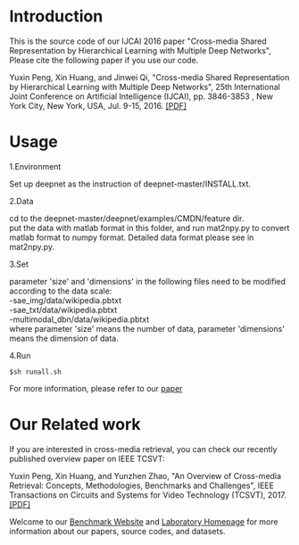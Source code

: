 # Introduction
This is the source code of our IJCAI 2016 paper "Cross-media Shared Representation by Hierarchical Learning with Multiple Deep Networks", Please cite the following paper if you use our code.

Yuxin Peng, Xin Huang, and Jinwei Qi, "Cross-media Shared Representation by Hierarchical Learning with Multiple Deep Networks", 25th International Joint Conference on Artificial Intelligence (IJCAI), pp. 3846-3853 , New York City, New York, USA, Jul. 9-15, 2016. [[PDF]](http://www.icst.pku.edu.cn/mipl/tiki-download_file.php?fileId=314)

# Usage
1.Environment

Set up deepnet as the instruction of deepnet-master/INSTALL.txt.
  
2.Data

cd to the deepnet-master/deepnet/examples/CMDN/feature dir.  
put the data with matlab format in this folder, and run mat2npy.py to convert matlab format to numpy format. Detailed data format please see in mat2npy.py.
  
3.Set

parameter 'size' and 'dimensions' in the following files need to be modified according to the data scale:  
-sae_img/data/wikipedia.pbtxt  
-sae_txt/data/wikipedia.pbtxt  
-multimodal_dbn/data/wikipedia.pbtxt  
where parameter 'size' means the number of data, parameter 'dimensions' means the dimension of data.  
  
4.Run

	$sh runall.sh

For more information, please refer to our [paper](http://www.icst.pku.edu.cn/mipl/tiki-download_file.php?fileId=314)

# Our Related work
If you are interested in cross-media retrieval, you can check our recently published overview paper on IEEE TCSVT:

Yuxin Peng, Xin Huang, and Yunzhen Zhao, "An Overview of Cross-media Retrieval: Concepts, Methodologies, Benchmarks and Challenges", IEEE Transactions on Circuits and Systems for Video Technology (TCSVT), 2017.[[PDF]](http://www.icst.pku.edu.cn/mipl/tiki-download_file.php?fileId=376)

Welcome to our [Benchmark Website](http://www.icst.pku.edu.cn/mipl/xmedia) and [Laboratory Homepage](http://www.icst.pku.edu.cn/mipl) for more information about our papers, source codes, and datasets.
